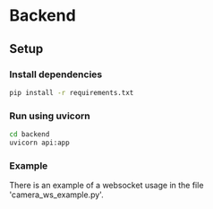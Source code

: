 # Backend
## Setup
### Install dependencies
```bash
pip install -r requirements.txt
```
### Run using uvicorn
```bash
cd backend
uvicorn api:app 
```
### Example
There is an example of a websocket usage in the file 'camera_ws_example.py'.